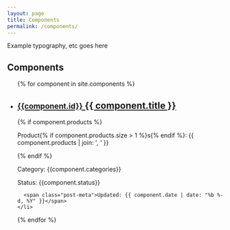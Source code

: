 ```yaml
---
layout: page
title: Components
permalink: /components/
---
```


Example typography, etc goes here

## Components

<ul class="post-list">
  {% for component in site.components %}
    <li>
      <h2>
        <a class="component-link" href="{{ component.url | prepend: site.baseurl }}"><small>{{component.id}}</small> {{ component.title }}</a>
      </h2>
      {% if component.products %}
        <p>
          Product{% if component.products.size > 1 %}s{% endif %}:
          {{ component.products | join: ', ' }}
        </p>
      {% endif %}
      <p>Category: {{component.categories}}</p>
      <p>Status: {{component.status}}</p>

      <span class="post-meta">Updated: {{ component.date | date: "%b %-d, %Y" }}</span>
    </li>
  {% endfor %}
</ul>

